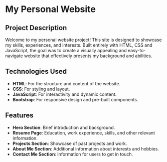 # My Personal Website

## Project Description
Welcome to my personal website project! This site is designed to showcase my skills, experiences, and interests. Built entirely with HTML, CSS and JavaScript, the goal was to create a visually appealing and easy-to-navigate website that effectively presents my background and abilities. 

## Technologies Used
- **HTML**: For the structure and content of the website.
- **CSS**: For styling and layout.
- **JavaScript**: For interactivity and dynamic content.
- **Bootstrap**: For responsive design and pre-built components.

## Features
- **Hero Section**: Brief introduction and background.
- **Resume Page**: Education, work experience, skills, and other relevant information.
- **Projects Section**: Showcase of past projects and work.
- **About Me Section**: Additional information about interests and hobbies.
- **Contact Me Section**: Information for users to get in touch.
